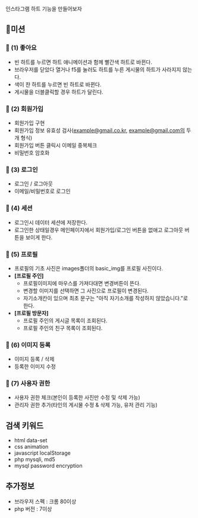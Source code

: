 인스타그램 하트 기능을 만들어보자

## 🚀미션
### 🎯 (1) 좋아요
- 빈 하트를 누르면 하트 애니메이션과 함께 빨간색 하트로 바뀐다.
- 브라우저를 닫았다 열거나 f5를 눌러도 하트를 누른 게시물의 하트가 사라지지 않는다.
- 색이 찬 하트를 누르면 빈 하트로 바뀐다.
- 게시물을 더블클릭할 경우 하트가 달린다.

### 🎯 (2) 회원가입
- 회원가입 구현
- 회원가입 정보 유효성 검사(example@gmail.co.kr, example@gmail.com의 두개 형식)
- 회원가입 버튼 클릭시 이메일 중복체크
- 비밀번호 암호화

### 🎯 (3) 로그인
- 로그인 / 로그아웃
- 이메일/비밀번호로 로그인

### 🎯 (4) 세션
- 로그인시 데이터 세션에 저장한다.
- 로그인한 상태일경우 메인페이지에서 회원가입/로그인 버튼을 없애고 로그아웃 버튼을 보이게 한다.

### 🎯 (5) 프로필
- 프로필의 기초 사진은 images폴더의 basic_img를 프로필 사진이다.
- __[프로필 주인]__
    - 프로필이미지에 마우스를 가져다대면 변경버튼이 뜬다.
    - 변경할 이미지를 선택하면 그 사진으로 프로필이 변경된다.
    - 자기소개칸이 있으며 최초 문구는 "아직 자기소개를 작성하지 않았습니다."로 한다.
- __[프로필 방문자]__
    - 프로필 주인의 게시글 목록이 조회된다.
    - 프로필 주인의 친구 목록이 조회된다.

### 🎯 (6) 이미지 등록
- 이미지 등록 / 삭제
- 등록한 이미지 수정

### 🎯 (7) 사용자 권한
- 사용자 권한 체크(본인이 등록한 사진만 수정 및 삭제 가능)
- 관리자 권한 추가(타인의 게시물 수정 & 삭제 가능, 유저 관리 기능)

## 검색 키워드
- html data-set
- css animation
- javascript localStorage
- php mysqli, md5
- mysql password encryption

## 추가정보
- 브라우저 스펙 : 크롬 80이상
- php 버전 : 7이상
